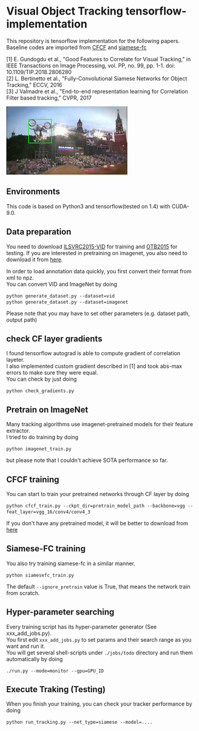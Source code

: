 # Visual Object Tracking tensorflow-implementation

This repository is tensorflow implementation for the following papers.
Baseline codes are imported from [CFCF](https://github.com/egundogdu/CFCF) and [siamese-fc](https://github.com/bertinetto/siamese-fc)

[1] E. Gundogdu et al., "Good Features to Correlate for Visual Tracking," in IEEE Transactions on Image Processing, vol. PP, no. 99, pp. 1-1. doi: 10.1109/TIP.2018.2806280  
[2] L. Bertinetto et al., "Fully-Convolutional Siamese Networks for Object Tracking," ECCV, 2016  
[3] J Valmadre et al., "End-to-end representation learning for Correlation Filter based tracking," CVPR, 2017  

![OTB2015 result](teaser.gif)

## Environments

This code is based on Python3 and tensorflow(tested on 1.4) with CUDA-9.0.

## Data preparation
You need to download [ILSVRC2015-VID](http://bvisionweb1.cs.unc.edu/ilsvrc2015/download-videos-3j16.php#vid) for training and [OTB2015](http://cvlab.hanyang.ac.kr/tracker_benchmark/datasets.html) for testing. If you are interested in pretraining on imagenet, you also need to download it from [here](http://image-net.org/download).

In order to load annotation data quickly, you first convert their format from xml to npz.  
You can convert VID and ImageNet by doing
```
python generate_dataset.py --dataset=vid
python generate_dataset.py --dataset=imagenet
```
Please note that you may have to set other parameters (e.g. dataset path, output path)

## check CF layer gradients
I found tensorflow autograd is able to compute gradient of correlation layeter.   
I also implemented custom gradient described in [1] and took abs-max errors to make sure they were equal.  
You can check by just doing
```
python check_gradients.py
```

## Pretrain on ImageNet

Many tracking algorithms use imagenet-pretrained models for their feature extractor.  
I tried to do training by doing  
```
python imagenet_train.py
```
but please note that I couldn't achieve SOTA performance so far. 

## CFCF training
You can start to train your pretrained networks through CF layer by doing  
```
python cfcf_train.py --ckpt_dir=pretrain_model_path --backbone=vgg --feat_layer=vgg_16/conv4/conv4_3
```

If you don't have any pretrained model, it will be better to download from [here](https://github.com/tensorflow/models/tree/master/research/slim)

## Siamese-FC training
You also try training siamese-fc in a similar manner.
```
python siamesefc_train.py
```
The default `--ignore_pretrain` value is True, that means the network train from scratch.


## Hyper-parameter searching
Every training script has its hyper-parameter generator (See xxx_add_jobs.py).  
You first edit `xxx_add_jobs.py` to set params and their search range as you want and run it.  
You will get several shell-scripts under `./jobs/todo` directory and run them automatically by doing  
```
./run.py --mode=monitor --gpu=GPU_ID
```

## Execute Traking (Testing)
When you finish your training, you can check your tracker performance by doing
```
python run_tracking.py --net_type=siamese --model=....
```

